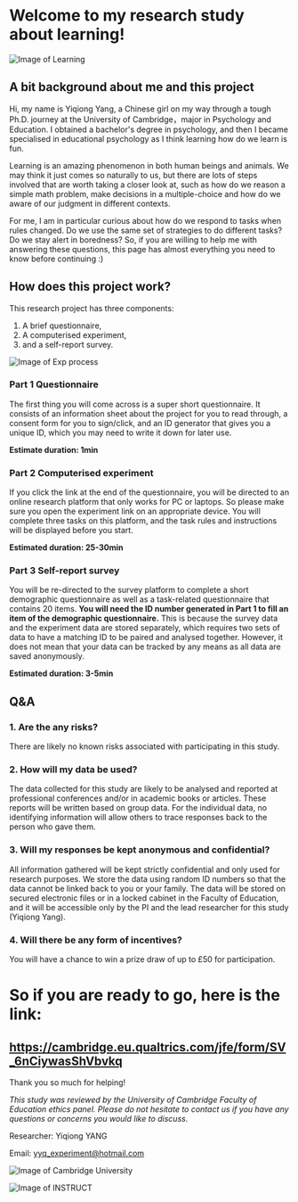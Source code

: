 # Welcome to my research study about learning! 

![Image of Learning](https://www.wiley.com/learn/jossey-bass/images/what-every-teacher-should-know-about-the-science-of-learning.jpg)

## A bit background about me and this project

Hi, my name is Yiqiong Yang, a Chinese girl on my way through a tough Ph.D. journey at the University of Cambridge，major in Psychology and Education. I obtained a bachelor's degree in psychology, and then I became specialised in educational psychology as I think learning how do we learn is fun.

Learning is an amazing phenomenon in both human beings and animals. We may think it just comes so naturally to us, but there are lots of steps involved that are worth taking a closer look at, such as how do we reason a simple math problem, make decisions in a multiple-choice and how do we aware of our judgment in different contexts.

For me, I am in particular curious about how do we respond to tasks when rules changed. Do we use the same set of strategies to do different tasks? Do we stay alert in boredness? So, if you are willing to help me with answering these questions, this page has almost everything you need to know before continuing :)

## How does this project work?

This research project has three components: 

1. A brief questionnaire, 
2. A computerised experiment, 
3. and a self-report survey. 


![Image of Exp process](https://i.postimg.cc/vHGssCwz/Screenshot-2021-07-28-at-19-52-34.png)

### Part 1 Questionnaire
The first thing you will come across is a super short questionnaire. It consists of an information sheet about the project for you to read through, a consent form for you to sign/click, and an ID generator that gives you a unique ID, which you may need to write it down for later use. 

__Estimate duration: 1min__

### Part 2 Computerised experiment
If you click the link at the end of the questionnaire, you will be directed to an online research platform that only works for PC or laptops. So please make sure you open the experiment link on an appropriate device. You will complete three tasks on this platform, and the task rules and instructions will be displayed before you start. 

__Estimated duration: 25-30min__

### Part 3 Self-report survey
You will be re-directed to the survey platform to complete a short demographic questionnaire as well as a task-related questionnaire that contains 20 items. __You will need the ID number generated in Part 1 to fill an item of the demographic questionnaire.__ This is because the survey data and the experiment data are stored separately, which requires two sets of data to have a matching ID to be paired and analysed together. However, it does not mean that your data can be tracked by any means as all data are saved anonymously.  

__Estimated duration: 3-5min__


## Q&A 

### __1. Are the any risks?__

There are likely no known risks associated with participating in this study. 

### __2. How will my data be used?__

The data collected for this study are likely to be analysed and reported at professional conferences and/or in academic books or articles. These reports will be written based on group data. For the individual data, no identifying information will allow others to trace responses back to the person who gave them.

### __3. Will my responses be kept anonymous and confidential?__

All information gathered will be kept strictly confidential and only used for research purposes. We store the data using random ID numbers so that the data cannot be linked back to you or your family. The data will be stored on secured electronic files or in a locked cabinet in the Faculty of Education, and it will be accessible only by the PI and the lead researcher for this study (Yiqiong Yang).

### __4. Will there be any form of incentives?__
You will have a chance to win a prize draw of up to £50 for participation.


# So if you are ready to go, here is the link: 
## https://cambridge.eu.qualtrics.com/jfe/form/SV_6nCiywasShVbvkq

Thank you so much for helping!

*This study was reviewed by the University of Cambridge Faculty of Education ethics panel. Please do not hesitate to contact us if you have any questions or concerns you would like to discuss.*

Researcher: Yiqiong YANG 

Email: yyq_experiment@hotmail.com


![Image of Cambridge University](https://www.educ.cam.ac.uk/facultyweb_content/news/sites/default/files/shorthand/81/C8Adkz9Jkx/assets/mYJevb0XiO/logo-faculty-education-750x256.jpeg)

![Image of INSTRUCT](https://i1.rgstatic.net/ii/lab.file/AS%3A680533008855042%401539263121983_xl)


